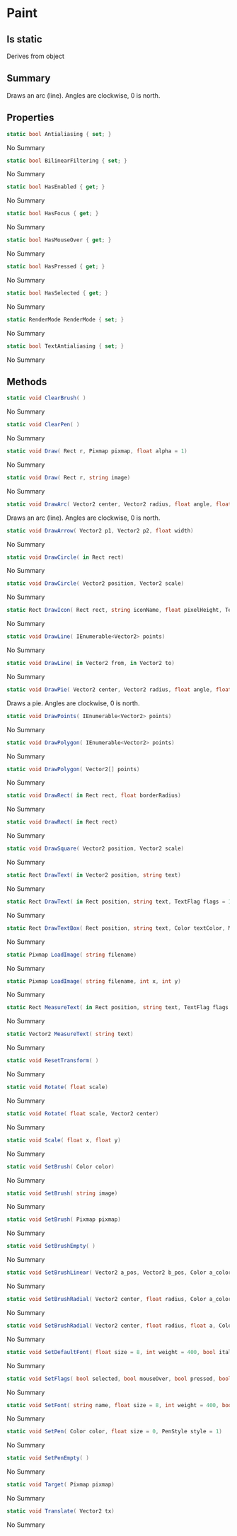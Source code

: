 # Paint

## Is static
Derives from object

## Summary

Draws an arc (line). Angles are clockwise, 0 is north.
## Properties

```c#
static bool Antialiasing { set; } 
```
No Summary
```c#
static bool BilinearFiltering { set; } 
```
No Summary
```c#
static bool HasEnabled { get; } 
```
No Summary
```c#
static bool HasFocus { get; } 
```
No Summary
```c#
static bool HasMouseOver { get; } 
```
No Summary
```c#
static bool HasPressed { get; } 
```
No Summary
```c#
static bool HasSelected { get; } 
```
No Summary
```c#
static RenderMode RenderMode { set; } 
```
No Summary
```c#
static bool TextAntialiasing { set; } 
```
No Summary
## Methods

```c#
static void ClearBrush( ) 
```
No Summary
```c#
static void ClearPen( ) 
```
No Summary
```c#
static void Draw( Rect r, Pixmap pixmap, float alpha = 1) 
```
No Summary
```c#
static void Draw( Rect r, string image) 
```
No Summary
```c#
static void DrawArc( Vector2 center, Vector2 radius, float angle, float angleSize) 
```
Draws an arc (line). Angles are clockwise, 0 is north.
```c#
static void DrawArrow( Vector2 p1, Vector2 p2, float width) 
```
No Summary
```c#
static void DrawCircle( in Rect rect) 
```
No Summary
```c#
static void DrawCircle( Vector2 position, Vector2 scale) 
```
No Summary
```c#
static Rect DrawIcon( Rect rect, string iconName, float pixelHeight, TextFlag alignment = 132) 
```
No Summary
```c#
static void DrawLine( IEnumerable<Vector2> points) 
```
No Summary
```c#
static void DrawLine( in Vector2 from, in Vector2 to) 
```
No Summary
```c#
static void DrawPie( Vector2 center, Vector2 radius, float angle, float angleSize) 
```
Draws a pie. Angles are clockwise, 0 is north.
```c#
static void DrawPoints( IEnumerable<Vector2> points) 
```
No Summary
```c#
static void DrawPolygon( IEnumerable<Vector2> points) 
```
No Summary
```c#
static void DrawPolygon( Vector2[] points) 
```
No Summary
```c#
static void DrawRect( in Rect rect, float borderRadius) 
```
No Summary
```c#
static void DrawRect( in Rect rect) 
```
No Summary
```c#
static void DrawSquare( Vector2 position, Vector2 scale) 
```
No Summary
```c#
static Rect DrawText( in Vector2 position, string text) 
```
No Summary
```c#
static Rect DrawText( in Rect position, string text, TextFlag flags = 132) 
```
No Summary
```c#
static Rect DrawTextBox( Rect position, string text, Color textColor, Margin padding, float borderRadius, TextFlag flag) 
```
No Summary
```c#
static Pixmap LoadImage( string filename) 
```
No Summary
```c#
static Pixmap LoadImage( string filename, int x, int y) 
```
No Summary
```c#
static Rect MeasureText( in Rect position, string text, TextFlag flags = 132) 
```
No Summary
```c#
static Vector2 MeasureText( string text) 
```
No Summary
```c#
static void ResetTransform( ) 
```
No Summary
```c#
static void Rotate( float scale) 
```
No Summary
```c#
static void Rotate( float scale, Vector2 center) 
```
No Summary
```c#
static void Scale( float x, float y) 
```
No Summary
```c#
static void SetBrush( Color color) 
```
No Summary
```c#
static void SetBrush( string image) 
```
No Summary
```c#
static void SetBrush( Pixmap pixmap) 
```
No Summary
```c#
static void SetBrushEmpty( ) 
```
No Summary
```c#
static void SetBrushLinear( Vector2 a_pos, Vector2 b_pos, Color a_color, Color b_color) 
```
No Summary
```c#
static void SetBrushRadial( Vector2 center, float radius, Color a_color, Color b_color) 
```
No Summary
```c#
static void SetBrushRadial( Vector2 center, float radius, float a, Color a_color, float b, Color b_color) 
```
No Summary
```c#
static void SetDefaultFont( float size = 8, int weight = 400, bool italic = false, bool sizeInPixels = false) 
```
No Summary
```c#
static void SetFlags( bool selected, bool mouseOver, bool pressed, bool focused, bool enabled) 
```
No Summary
```c#
static void SetFont( string name, float size = 8, int weight = 400, bool italic = false, bool sizeInPixels = false) 
```
No Summary
```c#
static void SetPen( Color color, float size = 0, PenStyle style = 1) 
```
No Summary
```c#
static void SetPenEmpty( ) 
```
No Summary
```c#
static void Target( Pixmap pixmap) 
```
No Summary
```c#
static void Translate( Vector2 tx) 
```
No Summary
